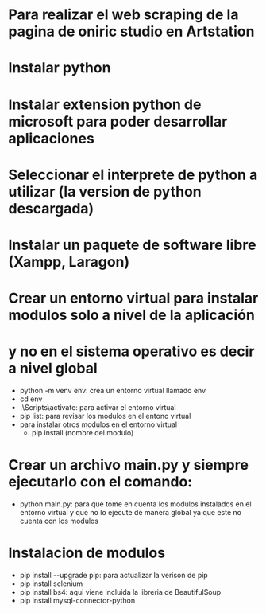 # Para realizar el web scraping de la pagina de oniric studio en Artstation

# Instalar python
# Instalar extension python de microsoft para poder desarrollar aplicaciones
# Seleccionar el interprete de python a utilizar (la version de python descargada)

# Instalar un paquete de software libre (Xampp, Laragon)

# Crear un entorno virtual para instalar modulos solo a nivel de la aplicación
# y no en el sistema operativo es decir a nivel global
* python -m venv env: crea un entorno virtual llamado env
* cd env
* .\Scripts\activate: para activar el entorno virtual
* pip list: para revisar los modulos en el entono virtual
* para instalar otros modulos en el entorno virtual
    - pip install (nombre del modulo)

# Crear un archivo main.py y siempre ejecutarlo con el comando:
* python main.py: para que tome en cuenta los modulos instalados en el entorno virtual y que no lo ejecute de manera global ya que este no cuenta con los modulos

# Instalacion de modulos
* pip install --upgrade pip: para actualizar la verison de pip
* pip install selenium
* pip install bs4: aqui viene incluida la libreria de BeautifulSoup
* pip install mysql-connector-python